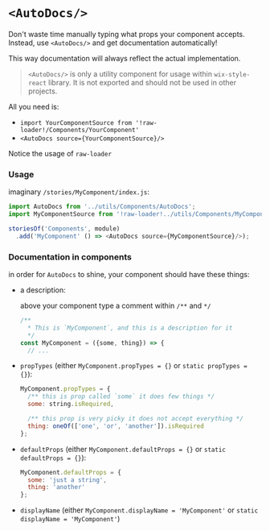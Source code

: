 # `<AutoDocs/>`

Don't waste time manually typing what props your component accepts.
Instead, use `<AutoDocs/>` and get documentation automatically!

This way documentation will always reflect the actual implementation.

> `<AutoDocs/>` is only a utility component for usage within
> `wix-style-react` library. It is not exported and should not be used
> in other projects.


All you need is:
* `import YourComponentSource from '!raw-loader!/Components/YourComponent'`
* `<AutoDocs source={YourComponentSource}/>`

Notice the usage of `raw-loader`


### Usage

imaginary `/stories/MyComponent/index.js`:

```js
import AutoDocs from '../utils/Components/AutoDocs';
import MyComponentSource from '!raw-loader!../utils/Components/MyComponent';

storiesOf('Components', module)
  .add('MyComponent' () => <AutoDocs source={MyComponentSource}/>);
```

### Documentation in components

in order for `AutoDocs` to shine, your component should have these things:

* a description:

  above your component type a comment within `/**` and `*/`

  ```js
  /**
    * This is `MyComponent`, and this is a description for it
    */
  const MyComponent = ({some, thing}) => {
    // ...
  ```

* `propTypes` (either `MyComponent.propTypes = {}` or `static propTypes = {}`):

  ```js
  MyComponent.propTypes = {
    /** this is prop called `some` it does few things */
    some: string.isRequired,

    /** this prop is very picky it does not accept everything */
    thing: oneOf(['one', 'or', 'another']).isRequired
  };
  ```

* `defaultProps` (either `MyComponent.defaultProps = {}` or `static defaultProps = {}`):

  ```js
  MyComponent.defaultProps = {
    some: 'just a string',
    thing: 'another'
  };
  ```

* `displayName` (either `MyComponent.displayName = 'MyComponent'` or `static displayName = 'MyComponent'`)
